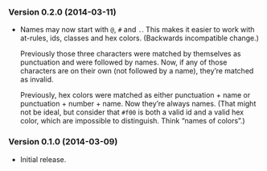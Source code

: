 ### Version 0.2.0 (2014-03-11) ###

- Names may now start with `@`, `#` and `.`. This makes it easier to work with
  at-rules, ids, classes and hex colors. (Backwards incompatible change.)

  Previously those three characters were matched by themselves as punctuation
  and were followed by names. Now, if any of those characters are on their own
  (not followed by a name), they’re matched as invalid.

  Previously, hex colors were matched as either punctuation + name or
  punctuation + number + name. Now they’re always names. (That might not be
  ideal, but consider that `#f00` is both a valid id and a valid hex color,
  which are impossible to distinguish. Think “names of colors”.)


### Version 0.1.0 (2014-03-09) ###

- Initial release.
